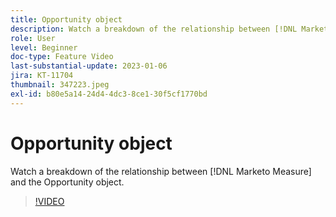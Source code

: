 ```yaml
---
title: Opportunity object
description: Watch a breakdown of the relationship between [!DNL Marketo Measure] and the Opportunity object.
role: User
level: Beginner
doc-type: Feature Video
last-substantial-update: 2023-01-06
jira: KT-11704
thumbnail: 347223.jpeg
exl-id: b80e5a14-24d4-4dc3-8ce1-30f5cf1770bd
---
```

# Opportunity object

Watch a breakdown of the relationship between [!DNL Marketo Measure] and the Opportunity object.

>[!VIDEO](https://video.tv.adobe.com/v/347223/?quality=12&learn=on)
